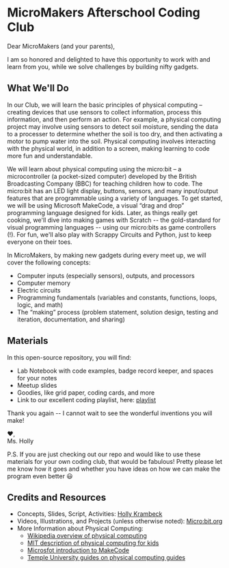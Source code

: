 # MicroMakers Afterschool Coding Club

Dear MicroMakers (and your parents),

I am so honored and delighted to have this opportunity to work with and learn from you, while we solve challenges by building nifty gadgets. 

## What We'll Do
In our Club, we will learn the basic principles of physical computing – creating devices that use sensors to collect information, process this information, and then perform an action. For example, a physical computing project may involve using sensors to detect soil moisture, sending the data to a processer to determine whether the soil is too dry, and then activating a motor to pump water into the soil. Physical computing involves interacting with the physical world, in addition to a screen, making learning to code more fun and understandable. 

We will learn about physical computing using the micro:bit – a microcontroller (a pocket-sized computer) developed by the British Broadcasting Company (BBC) for teaching children how to code. The micro:bit has an LED light display, buttons, sensors, and many input/output features that are programmable using a variety of languages. To get started, we will be using Microsoft MakeCode, a visual “drag and drop” programming language designed for kids. Later, as things really get cooking, we'll dive into making games with Scratch -- the gold-standard for visual programming languages -- using our micro:bits as game controllers (!). For fun, we'll also play with Scrappy Circuits and Python, just to keep everyone on their toes. 

In MicroMakers, by making new gadgets during every meet up, we will cover the following concepts:

 - Computer inputs (especially sensors), outputs, and processors
 - Computer memory
 - Electric circuits
 - Programming fundamentals (variables and constants, functions, loops, logic, and math)
 - The “making” process (problem statement, solution design, testing and iteration, documentation, and sharing)
 
 ## Materials
 In this open-source repository, you will find:
 
 - Lab Notebook with code examples, badge record keeper, and spaces for your notes
 - Meetup slides
 - Goodies, like grid paper, coding cards, and more
 - Link to our excellent coding playlist, here: [playlist](https://open.spotify.com/playlist/1I0ntR8Bl7KESXRI7BwELo?si=85ca48f2c6a344ec)

Thank you again -- I cannot wait to see the wonderful inventions you will make!

❤️,
<br>
Ms. Holly

P.S. If you are just checking out our repo and would like to use these materials for your own coding club, that would be fabulous! Pretty please let me know how it goes and whether you have ideas on how we can make the program even better 😃


## Credits and Resources

 - Concepts, Slides, Script, Activities: [Holly Krambeck](learningpython64@gmail.com)
 - Videos, Illustrations, and Projects (unless otherwise noted): [Micro:bit.org](https://microbit.org/get-started)
 - More Information about Physical Computing:
    + [Wikipedia overview of physical computing](https://en.wikipedia.org/wiki/Physical_computing)
    + [MIT description of physical computing for kids](http://k12maker.mit.edu/physical-computing.html)
    + [Microsfot introduction to MakeCode](https://www.microsoft.com/en-us/research/uploads/prod/2020/04/physical-computing.pdf)
    + [Temple University guides on physical computing guides](https://guides.temple.edu/c.php?g=419841&p=2863656)

